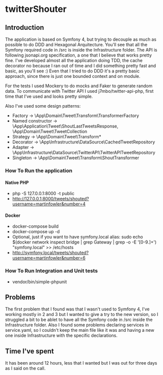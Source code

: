 # twitterShouter
 
## Introduction

The application is based on Symfony 4, but trying to decouple as much as possible to do DDD and Hexagonal Arquitecture. You'll see that all the Symfony required code in /src is inside the Infrastructure folder.
The API is following jsonapi.org specification, a one that I believe that works pretty fine.
I've developed almost all the application doing TDD, the cache decorator no because I ran out of time and I did something pretty fast and basic, as you'll see :)
Even that I tried to do DDD it's a pretty basic approach, since there is just one bounded context and on module.

For the tests I used Mockery to do mocks and Faker to generate random data.
To communicate with Twitter API I used j7mbo/twitter-api-php, first time that I've used and looks pretty simple.

Also I've used some design patterns:
* Factory -> \App\Domain\Tweet\Transform\TransformerFactory
* Named constructor -> \App\Application\Tweet\ShoutLastTweetsResponse, \App\Domain\Tweet\TweetCollection
* Strategy -> \App\Domain\Tweet\Transform\*
* Decorator -> \App\Infrastructure\DataSource\CachedTweetRepository
* Adapter -> \App\Infrastructure\DataSource\TwitterAPI\TwitterAPITweetRepository
* Singleton -> \App\Domain\Tweet\Transform\ShoutTransformer

### How To Run the application

#### Native PHP
* php -S 127.0.0.1:8000 -t public
* http://127.0.0.1:8000/tweets/shouted?username=martinfowler&number=4

#### Docker
* docker-compose build
* docker-compose up -d
* Optional, just if you want to have symfony.local alias: sudo echo $(docker network inspect bridge | grep Gateway | grep -o -E '[0-9\.]+') "symfony.local" >> /etc/hosts
* http://symfony.local/tweets/shouted?username=martinfowler&number=6

### How To Run Integration and Unit tests
* vendor/bin/simple-phpunit


## Problems

The first problem that I found was that I wasn't used to Symfony 4, I've working mostly in 2 and 3 but I wanted to give a try to the new version, so I struggled a bit to be ablet to have all the Symfony code in /src inside the Infrastructure folder.
Also I found some problems declaring services in service.yaml, so I couldn't keep the main file like it was and having a new one inside Infrastructure with the specific declarations.


## Time I've spent

It has been around 12 hours, less that I wanted but I was out for three days as I said on the call.
